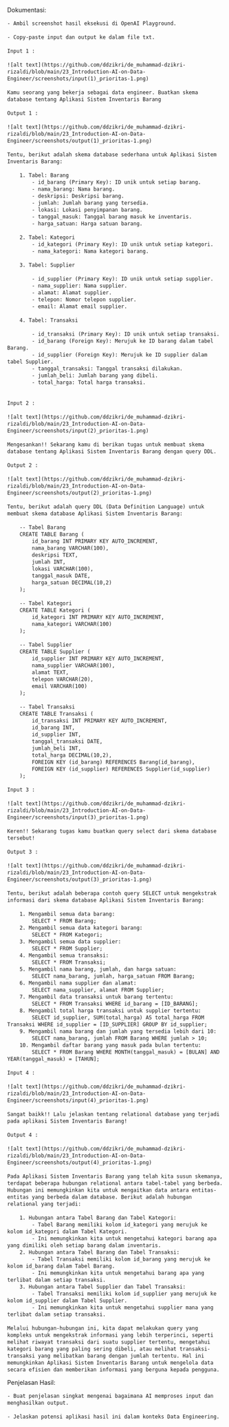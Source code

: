 Dokumentasi:

    - Ambil screenshot hasil eksekusi di OpenAI Playground.

    - Copy-paste input dan output ke dalam file txt.

    Input 1 :

    ![alt text](https://github.com/ddzikri/de_muhammad-dzikri-rizaldi/blob/main/23_Introduction-AI-on-Data-Engineer/screenshots/input(1)_prioritas-1.png)

    Kamu seorang yang bekerja sebagai data engineer. Buatkan skema database tentang Aplikasi Sistem Inventaris Barang

    Output 1 :

    ![alt text](https://github.com/ddzikri/de_muhammad-dzikri-rizaldi/blob/main/23_Introduction-AI-on-Data-Engineer/screenshots/output(1)_prioritas-1.png)

    Tentu, berikut adalah skema database sederhana untuk Aplikasi Sistem Inventaris Barang:

        1. Tabel: Barang
            - id_barang (Primary Key): ID unik untuk setiap barang.
            - nama_barang: Nama barang.
            - deskripsi: Deskripsi barang.
            - jumlah: Jumlah barang yang tersedia.
            - lokasi: Lokasi penyimpanan barang.
            - tanggal_masuk: Tanggal barang masuk ke inventaris.
            - harga_satuan: Harga satuan barang.

        2. Tabel: Kategori
            - id_kategori (Primary Key): ID unik untuk setiap kategori.
            - nama_kategori: Nama kategori barang.

        3. Tabel: Supplier

            - id_supplier (Primary Key): ID unik untuk setiap supplier.
            - nama_supplier: Nama supplier.
            - alamat: Alamat supplier.
            - telepon: Nomor telepon supplier.
            - email: Alamat email supplier.

        4. Tabel: Transaksi

            - id_transaksi (Primary Key): ID unik untuk setiap transaksi.
            - id_barang (Foreign Key): Merujuk ke ID barang dalam tabel Barang.
            - id_supplier (Foreign Key): Merujuk ke ID supplier dalam tabel Supplier.
            - tanggal_transaksi: Tanggal transaksi dilakukan.
            - jumlah_beli: Jumlah barang yang dibeli.
            - total_harga: Total harga transaksi.


    Input 2 :

    ![alt text](https://github.com/ddzikri/de_muhammad-dzikri-rizaldi/blob/main/23_Introduction-AI-on-Data-Engineer/screenshots/input(2)_prioritas-1.png)

    Mengesankan!! Sekarang kamu di berikan tugas untuk membuat skema database tentang Aplikasi Sistem Inventaris Barang dengan query DDL.

    Output 2 :

    ![alt text](https://github.com/ddzikri/de_muhammad-dzikri-rizaldi/blob/main/23_Introduction-AI-on-Data-Engineer/screenshots/output(2)_prioritas-1.png)

    Tentu, berikut adalah query DDL (Data Definition Language) untuk membuat skema database Aplikasi Sistem Inventaris Barang:

        -- Tabel Barang
        CREATE TABLE Barang (
            id_barang INT PRIMARY KEY AUTO_INCREMENT,
            nama_barang VARCHAR(100),
            deskripsi TEXT,
            jumlah INT,
            lokasi VARCHAR(100),
            tanggal_masuk DATE,
            harga_satuan DECIMAL(10,2)
        );

        -- Tabel Kategori
        CREATE TABLE Kategori (
            id_kategori INT PRIMARY KEY AUTO_INCREMENT,
            nama_kategori VARCHAR(100)
        );

        -- Tabel Supplier
        CREATE TABLE Supplier (
            id_supplier INT PRIMARY KEY AUTO_INCREMENT,
            nama_supplier VARCHAR(100),
            alamat TEXT,
            telepon VARCHAR(20),
            email VARCHAR(100)
        );

        -- Tabel Transaksi
        CREATE TABLE Transaksi (
            id_transaksi INT PRIMARY KEY AUTO_INCREMENT,
            id_barang INT,
            id_supplier INT,
            tanggal_transaksi DATE,
            jumlah_beli INT,
            total_harga DECIMAL(10,2),
            FOREIGN KEY (id_barang) REFERENCES Barang(id_barang),
            FOREIGN KEY (id_supplier) REFERENCES Supplier(id_supplier)
        );

    Input 3 : 

    ![alt text](https://github.com/ddzikri/de_muhammad-dzikri-rizaldi/blob/main/23_Introduction-AI-on-Data-Engineer/screenshots/input(3)_prioritas-1.png)

    Keren!! Sekarang tugas kamu buatkan query select dari skema database tersebut!

    Output 3 :

    ![alt text](https://github.com/ddzikri/de_muhammad-dzikri-rizaldi/blob/main/23_Introduction-AI-on-Data-Engineer/screenshots/output(3)_prioritas-1.png)

    Tentu, berikut adalah beberapa contoh query SELECT untuk mengekstrak informasi dari skema database Aplikasi Sistem Inventaris Barang:

        1. Mengambil semua data barang:
            SELECT * FROM Barang;
        2. Mengambil semua data kategori barang:
            SELECT * FROM Kategori;
        3. Mengambil semua data supplier:
            SELECT * FROM Supplier;
        4. Mengambil semua transaksi:
            SELECT * FROM Transaksi;
        5. Mengambil nama barang, jumlah, dan harga satuan:
            SELECT nama_barang, jumlah, harga_satuan FROM Barang;
        6. Mengambil nama supplier dan alamat:
            SELECT nama_supplier, alamat FROM Supplier;
        7. Mengambil data transaksi untuk barang tertentu:
            SELECT * FROM Transaksi WHERE id_barang = [ID_BARANG];
        8. Mengambil total harga transaksi untuk supplier tertentu:
            SELECT id_supplier, SUM(total_harga) AS total_harga FROM Transaksi WHERE id_supplier = [ID_SUPPLIER] GROUP BY id_supplier;
        9. Mengambil nama barang dan jumlah yang tersedia lebih dari 10:
            SELECT nama_barang, jumlah FROM Barang WHERE jumlah > 10;
        10. Mengambil daftar barang yang masuk pada bulan tertentu:
            SELECT * FROM Barang WHERE MONTH(tanggal_masuk) = [BULAN] AND YEAR(tanggal_masuk) = [TAHUN];

    Input 4 :

    ![alt text](https://github.com/ddzikri/de_muhammad-dzikri-rizaldi/blob/main/23_Introduction-AI-on-Data-Engineer/screenshots/input(4)_prioritas-1.png)

    Sangat baikk!! Lalu jelaskan tentang relational database yang terjadi  pada aplikasi Sistem Inventaris Barang!

    Output 4 : 

    ![alt text](https://github.com/ddzikri/de_muhammad-dzikri-rizaldi/blob/main/23_Introduction-AI-on-Data-Engineer/screenshots/output(4)_prioritas-1.png)

    Pada Aplikasi Sistem Inventaris Barang yang telah kita susun skemanya, terdapat beberapa hubungan relational antara tabel-tabel yang berbeda. Hubungan ini memungkinkan kita untuk mengaitkan data antara entitas-entitas yang berbeda dalam database. Berikut adalah hubungan relational yang terjadi:

        1. Hubungan antara Tabel Barang dan Tabel Kategori:
            - Tabel Barang memiliki kolom id_kategori yang merujuk ke kolom id_kategori dalam Tabel Kategori.
            - Ini memungkinkan kita untuk mengetahui kategori barang apa yang dimiliki oleh setiap barang dalam inventaris.
        2. Hubungan antara Tabel Barang dan Tabel Transaksi:
            - Tabel Transaksi memiliki kolom id_barang yang merujuk ke kolom id_barang dalam Tabel Barang.
            - Ini memungkinkan kita untuk mengetahui barang apa yang terlibat dalam setiap transaksi.
        3. Hubungan antara Tabel Supplier dan Tabel Transaksi:
            - Tabel Transaksi memiliki kolom id_supplier yang merujuk ke kolom id_supplier dalam Tabel Supplier.
            - Ini memungkinkan kita untuk mengetahui supplier mana yang terlibat dalam setiap transaksi.

    Melalui hubungan-hubungan ini, kita dapat melakukan query yang kompleks untuk mengekstrak informasi yang lebih terperinci, seperti melihat riwayat transaksi dari suatu supplier tertentu, mengetahui kategori barang yang paling sering dibeli, atau melihat transaksi-transaksi yang melibatkan barang dengan jumlah tertentu. Hal ini memungkinkan Aplikasi Sistem Inventaris Barang untuk mengelola data secara efisien dan memberikan informasi yang berguna kepada pengguna.

Penjelasan Hasil:

    - Buat penjelasan singkat mengenai bagaimana AI memproses input dan menghasilkan output.

    - Jelaskan potensi aplikasi hasil ini dalam konteks Data Engineering.
